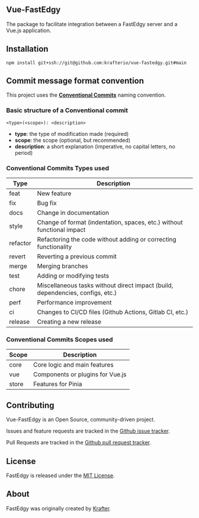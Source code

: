 Vue-FastEdgy
------------

The package to facilitate integration between a FastEdgy server and a Vue.js application.

## Installation

```
npm install git+ssh://git@github.com:krafterio/vue-fastedgy.git#main
```

## Commit message format convention

This project uses the **[Conventional Commits](https://www.conventionalcommits.org/en/v1.0.0)** naming convention.

### Basic structure of a Conventional commit

```
<type>(<scope>): <description>
```

- **type**: the type of modification made (required)
- **scope**: the scope (optional, but recommended)
- **description**: a short explanation (imperative, no capital letters, no period)

### Conventional Commits Types used

| Type     | Description                                                                    |
|----------|--------------------------------------------------------------------------------|
| feat     | New feature                                                                    |
| fix      | Bug fix                                                                        |
| docs     | Change in documentation                                                        |
| style    | Change of format (indentation, spaces, etc.) without functional impact         |
| refactor | Refactoring the code without adding or correcting functionality                |
| revert   | Reverting a previous commit                                                    |
| merge    | Merging branches                                                               |
| test     | Adding or modifying tests                                                      |
| chore    | Miscellaneous tasks without direct impact (build, dependencies, configs, etc.) |
| perf     | Performance improvement                                                        |
| ci       | Changes to CI/CD files (Github Actions, Gitlab CI, etc.)                       |
| release  | Creating a new release                                                         |

### Conventional Commits Scopes used

| Scope   | Description                      |
|---------|----------------------------------|
| core    | Core logic and main features     |
| vue     | Components or plugins for Vue.js |
| store   | Features for Pinia               |

Contributing
------------

Vue-FastEdgy is an Open Source, community-driven project.

Issues and feature requests are tracked in the [Github issue tracker][3].

Pull Requests are tracked in the [Github pull request tracker][4].

License
-------

FastEdgy is released under the [MIT License][1].

About
-----

FastEdgy was originally created by [Krafter][2].

[1]: LICENSE
[2]: https://krafter.io
[3]: https://github.com/krafterio/vue-fastedgy/issues
[4]: https://github.com/krafterio/vue-fastedgy/pulls
